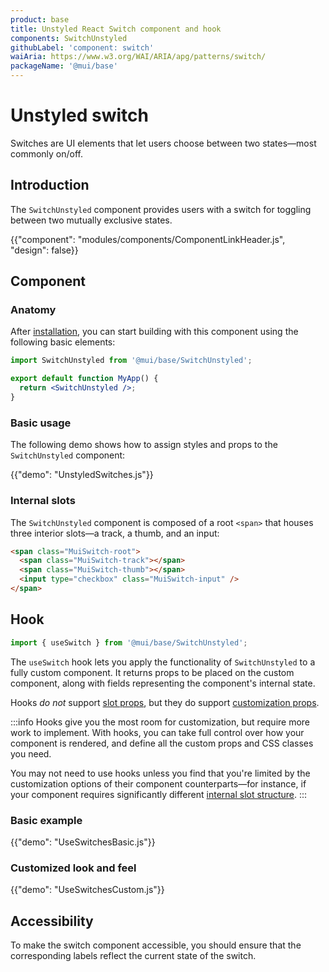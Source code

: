 ```yaml
---
product: base
title: Unstyled React Switch component and hook
components: SwitchUnstyled
githubLabel: 'component: switch'
waiAria: https://www.w3.org/WAI/ARIA/apg/patterns/switch/
packageName: '@mui/base'
---
```


# Unstyled switch

<p class="description">Switches are UI elements that let users choose between two states—most commonly on/off.</p>

## Introduction

The `SwitchUnstyled` component provides users with a switch for toggling between two mutually exclusive states.

{{"component": "modules/components/ComponentLinkHeader.js", "design": false}}

## Component

### Anatomy

After [installation](/base/getting-started/installation/), you can start building with this component using the following basic elements:

```jsx
import SwitchUnstyled from '@mui/base/SwitchUnstyled';

export default function MyApp() {
  return <SwitchUnstyled />;
}
```

### Basic usage

The following demo shows how to assign styles and props to the `SwitchUnstyled` component:

{{"demo": "UnstyledSwitches.js"}}

### Internal slots

The `SwitchUnstyled` component is composed of a root `<span>` that houses three interior slots—a track, a thumb, and an input:

```html
<span class="MuiSwitch-root">
  <span class="MuiSwitch-track"></span>
  <span class="MuiSwitch-thumb"></span>
  <input type="checkbox" class="MuiSwitch-input" />
</span>
```

## Hook

```js
import { useSwitch } from '@mui/base/SwitchUnstyled';
```

The `useSwitch` hook lets you apply the functionality of `SwitchUnstyled` to a fully custom component.
It returns props to be placed on the custom component, along with fields representing the component's internal state.

Hooks _do not_ support [slot props](#slot-props), but they do support [customization props](#customization).

:::info
Hooks give you the most room for customization, but require more work to implement.
With hooks, you can take full control over how your component is rendered, and define all the custom props and CSS classes you need.

You may not need to use hooks unless you find that you're limited by the customization options of their component counterparts—for instance, if your component requires significantly different [internal slot structure](#internal-slots).
:::

### Basic example

{{"demo": "UseSwitchesBasic.js"}}

### Customized look and feel

{{"demo": "UseSwitchesCustom.js"}}

## Accessibility

To make the switch component accessible, you should ensure that the corresponding labels reflect the current state of the switch.